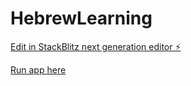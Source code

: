 # HebrewLearning

[Edit in StackBlitz next generation editor ⚡️](https://stackblitz.com/~/github.com/oferguez/LamguageLearning)

[Run app here](https://oferguez.github.io/LanguageLearning/)

